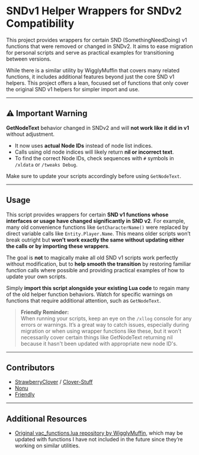 # SNDv1 Helper Wrappers for SNDv2 Compatibility

This project provides wrappers for certain SND (SomethingNeedDoing) v1 functions that were removed or changed in SNDv2. It aims to ease migration for personal scripts and serve as practical examples for transitioning between versions.

While there is a similar utility by WigglyMuffin that covers many related functions, it includes additional features beyond just the core SND v1 helpers. This project offers a lean, focused set of functions that only cover the original SND v1 helpers for simpler import and use.

---

## ⚠️ Important Warning

**GetNodeText** behavior changed in SNDv2 and will **not work like it did in v1** without adjustment.

- It now uses **actual Node IDs** instead of node list indices.
- Calls using old node indices will likely return **nil or incorrect text**.
- To find the correct Node IDs, check sequences with `#` symbols in `/xldata` or `/tweaks Debug`.

Make sure to update your scripts accordingly before using `GetNodeText`.

---

## Usage

This script provides wrappers for certain **SND v1 functions whose interfaces or usage have changed significantly in SND v2**. For example, many old convenience functions like `GetCharacterName()` were replaced by direct variable calls like `Entity.Player.Name`. This means older scripts won’t break outright but **won’t work exactly the same without updating either the calls or by importing these wrappers**.

The goal is **not** to magically make all old SND v1 scripts work perfectly without modification, but to **help smooth the transition** by restoring familiar function calls where possible and providing practical examples of how to update your own scripts.

Simply **import this script alongside your existing Lua code** to regain many of the old helper function behaviors. Watch for specific warnings on functions that require additional attention, such as `GetNodeText`.

> **Friendly Reminder:**  
> When running your scripts, keep an eye on the `/xllog` console for any errors or warnings. It’s a great way to catch issues, especially during migration or when using wrapper functions like these, but it won't necessarily cover certain things like GetNodeText returning nil because it hasn't been updated with appropriate new node ID's.

---

## Contributors

- [StrawberryClover](https://github.com/StrawberryClover) / [Clover-Stuff](https://github.com/Clover-Stuff)  
- [Nonu](https://github.com/Nonunon)  
- [Friendly](https://github.com/WigglyMuffin)  

---

## Additional Resources

- [Original vac_functions.lua repository by WigglyMuffin](https://github.com/WigglyMuffin/SNDScripts/blob/main/vac_functions.lua), which may be updated with functions I have not included in the future since they’re working on similar utilities.
